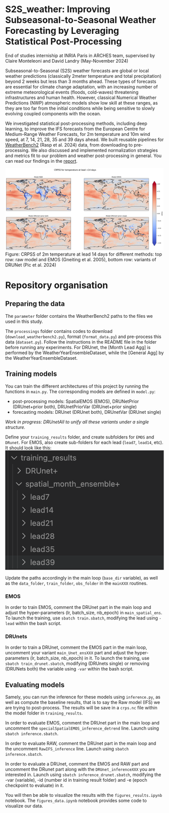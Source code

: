 # S2S_weather: Improving Subseasonal-to-Seasonal Weather Forecasting by Leveraging Statistical Post-Processing
End of studies interniship at INRIA Paris in ARCHES team, supervised by Claire Monteleoni and David Landry (May-November 2024)

Subseasonal-to-Seasonal (S2S) weather forecasts are global or local weather predictions (classically 2meter temperature and total precipitation) beyond 2 weeks but less than 3 months ahead. These types of forecasts are essential for climate change adaptation, with an increasing number of extreme meteorological events (floods, cold-waves) threatening infrastructures and human health. However, classical Numerical Weather Predictions (NWP) atmospheric models show low skill at these ranges, as they are too far from the initial conditions while being sensitive to slowly evolving coupled components with the ocean.

We investigated statistical post-processing methods, including deep learning, to improve the IFS forecasts from the European Centre for Medium-Range Weather Forecasts, for 2m temperature and 10m wind speed, at 7, 14, 21, 28, 35 and 39 days ahead. We built reusable pipelines for [WeatherBench2](https://github.com/google-research/weatherbench2) (Rasp et al. 2024) data, from downloading to pre-processing. We also discussed and implemented normalization strategies and metrics fit to our problem and weather post-processing in general. You can read our findings in the [report](https://github.com/mayajanvier/S2S_weather/blob/main/Report_S2S_MayaJanvier.pdf). 

![alt text](https://github.com/mayajanvier/S2S_weather/blob/main/crpss_temp_14.png)
Figure: CRPSS of 2m temperature at lead 14 days for different methods: top row: raw model and EMOS (Gneiting et al. 2005), bottom row: variants of DRUNet (Pic et al. 2024)

# Repository organisation 
## Preparing the data
The `parameter` folder contains the WeatherBench2 paths to the files we used in this study.

The `processings` folder contains codes to download (`download_weatherbench2.py`), format (`format_data.py`) and pre-process this data (`dataset.py`). Follow the instructions in the README file in the folder before running any experiments. For DRUnet, the [Month Lead Agg] is performed by the WeatherYearEnsembleDataset, while the [General Agg] by the WeatherYearEnsembleDataset. 

## Training models
You can train the different architectures of this project by running the functions in `main.py`. The corresponding models are defined in `model.py`: 
- post-processing models: SpatialEMOS (EMOS), DRUNetPrior (DRUnet+prior both), DRUnetPriorVar (DRUnet+prior single)
- forecasting models: DRUnet (DRUnet both), DRUnetVar (DRUnet single)

_Work in progress: DRUnetAll to unify all these variants under a single structure._

Define your `training_results` folder, and create subfolders for `EMOS` and `DRunet`. For EMOS, also create sub-folders for each lead (`lead7`, `lead14`, etc). It should look like this: 
![alt text](images/training_results.png)

Update the paths accordingly in the main loop (`base_dir` variable), as well as the `data_folder`, `train_folder`, `obs_folder` in the `mainXXX` routines. 

### EMOS

In order to train EMOS, comment the DRUnet part in the main loop and adjust the hyper-parameters (lr, batch_size, nb_epoch) in `main_spatial_ens`. To launch the training, use `sbatch train.sbatch`, modifying the lead using `-lead` within the bash script.

### DRUnets

In order to train a DRUnet, comment the EMOS part in the main loop, uncomment your variant `main_Unet_ensXXX` part and adjust the hyper-parameters (lr, batch_size, nb_epoch) in it. To launch the training, use `sbatch train_drunet.sbatch`, modifying (DRUnets single) or removing (DRUNets both) the variable using `-var` within the bash script.

## Evaluating models
Samely, you can run the inference for these models using `inference.py`, as well as compute the baseline results, that is to say the Raw model (IFS) we are trying to post-process. The results will be save in a `crps.nc` file within the model folder in `training_results`.

In order to evaluate EMOS, comment the DRUnet part in the main loop and uncomment the `specialSpatialEMOS_inference_detrend` line. Launch using `sbatch inference.sbatch`. 

In order to evaluate RAW, comment the DRUnet part in the main loop and the uncomment `RawIFS_inference` line. Launch using `sbatch inference.sbatch`. 

In order to evaluate a DRUnet, comment the EMOS and RAW part and uncomment the DRunet part along with the `DRUnet_inferenceXXX` you are interested in. Launch using `sbatch inference_drunet.sbatch`, modifying the -var (variable), -id (number id in training result folder) and -e (epoch checkpoint to evaluate) in it.

You will then be able to visualize the results with the `figures_results.ipynb` notebook. The `figures_data.ipynb` notebook provides some code to visualize our data. 

